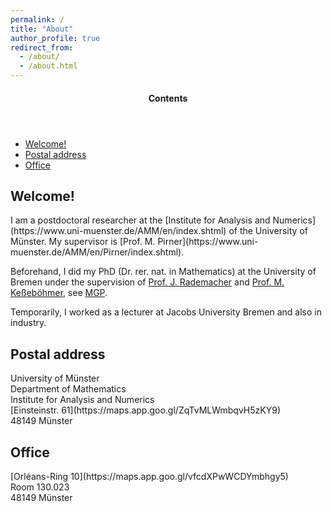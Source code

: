 ```yaml
---
permalink: /
title: "About"
author_profile: true
redirect_from: 
  - /about/
  - /about.html
---
```


<aside class="sidebar__right ">
           <nav class="toc">
                      <header><h4 class="nav__title">
                                 Contents
                      </h4>
                      </header>
                      <ul class="toc__menu">
                                  <li><a href="#about">Welcome!</a></li>
                                 <li><a href="#postal">Postal address</a></li>
                                  <li><a href="#office">Office</a></li>          
                      </ul>
           </nav>
</aside>

<h2 id="about">Welcome!</h2>
I am a postdoctoral researcher at the [Institute for Analysis and Numerics](https://www.uni-muenster.de/AMM/en/index.shtml) of the University of Münster. My supervisor is [Prof. M. Pirner](https://www.uni-muenster.de/AMM/en/Pirner/index.shtml).

Beforehand, I did my PhD (Dr. rer. nat. in Mathematics) at the University of Bremen under the supervision of [Prof. J. Rademacher](https://www.math.uni-hamburg.de/en/forschung/bereiche/am/ang-dynamische-systeme/personen/rademacher-jens.html) and [Prof. M. Keßeböhmer](https://www.uni-bremen.de/dynsys/members/prof-dr-marc-kesseboehmer), see [MGP](https://www.genealogy.math.ndsu.nodak.edu/id.php?id=277103).

Temporarily, I worked as a lecturer at Jacobs University Bremen and also in industry.
<h2 id="postal">Postal address</h2>
University of Münster<br>
Department of Mathematics<br>
Institute for Analysis and Numerics<br>
[Einsteinstr. 61](https://maps.app.goo.gl/ZqTvMLWmbqvH5zKY9)<br>
48149 Münster

<h2 id="office">Office</h2>
[Orléans-Ring 10](https://maps.app.goo.gl/vfcdXPwWCDYmbhgy5)<br>
Room 130.023<br>
48149 Münster




 

